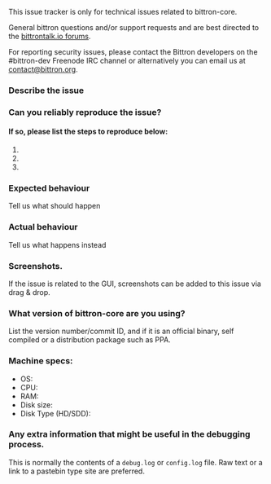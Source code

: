 <!--- Remove sections that do not apply -->

This issue tracker is only for technical issues related to bittron-core.

General bittron questions and/or support requests and are best directed to the [bittrontalk.io forums](https://bittrontalk.io/).

For reporting security issues, please contact the Bittron developers on the #bittron-dev Freenode IRC channel or alternatively you can email us at contact@bittron.org.

### Describe the issue

### Can you reliably reproduce the issue?
#### If so, please list the steps to reproduce below:
1.
2.
3.

### Expected behaviour
Tell us what should happen

### Actual behaviour
Tell us what happens instead

### Screenshots.
If the issue is related to the GUI, screenshots can be added to this issue via drag & drop.

### What version of bittron-core are you using?
List the version number/commit ID, and if it is an official binary, self compiled or a distribution package such as PPA.

### Machine specs:
- OS:
- CPU:
- RAM:
- Disk size:
- Disk Type (HD/SDD):

### Any extra information that might be useful in the debugging process.
This is normally the contents of a `debug.log` or `config.log` file. Raw text or a link to a pastebin type site are preferred.
